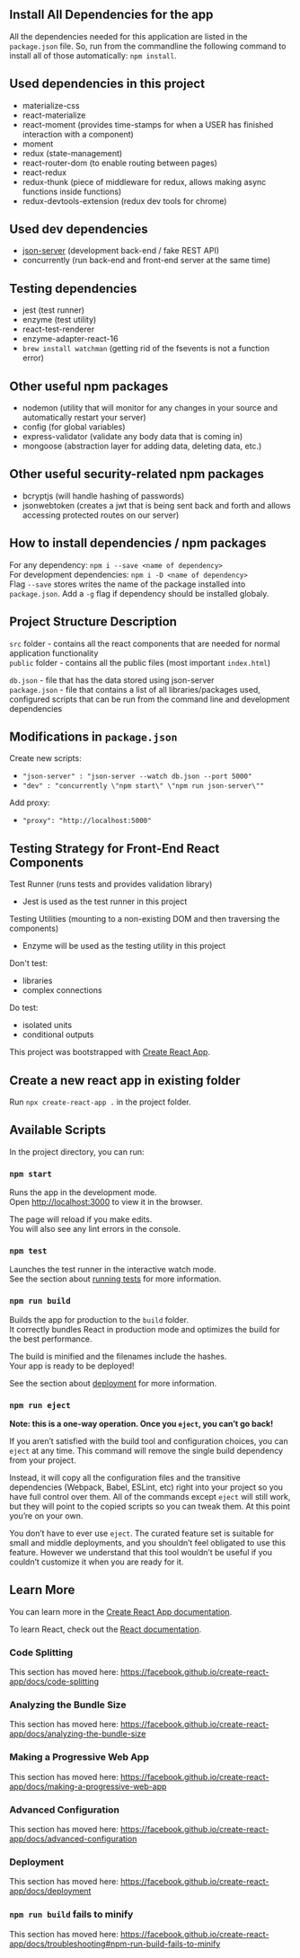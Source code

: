 ## Install All Dependencies for the app

All the dependencies needed for this application are listed in the `package.json` file.
So, run from the commandline the following command to install all of those automatically: `npm install`.

## Used dependencies in this project

- materialize-css
- react-materialize
- react-moment (provides time-stamps for when a USER has finished interaction with a component)
- moment
- redux (state-management)
- react-router-dom (to enable routing between pages)
- react-redux
- redux-thunk (piece of middleware for redux, allows making async functions inside functions)
- redux-devtools-extension (redux dev tools for chrome)

## Used dev dependencies

- [json-server](https://github.com/typicode/json-server) (development back-end / fake REST API)
- concurrently (run back-end and front-end server at the same time)

## Testing dependencies

- jest (test runner)
- enzyme (test utility)
- react-test-renderer
- enzyme-adapter-react-16
- `brew install watchman` (getting rid of the fsevents is not a function error)

## Other useful npm packages

- nodemon (utility that will monitor for any changes in your source and automatically restart your server)
- config (for global variables)
- express-validator (validate any body data that is coming in)
- mongoose (abstraction layer for adding data, deleting data, etc.)

## Other useful security-related npm packages

- bcryptjs (will handle hashing of passwords)
- jsonwebtoken (creates a jwt that is being sent back and forth and allows accessing protected routes on our server)

## How to install dependencies / npm packages

For any dependency: `npm i --save <name of dependency>`\
For development dependencies: `npm i -D <name of dependency>`\
Flag `--save` stores writes the name of the package installed into `package.json`.
Add a `-g` flag if dependency should be installed globaly.

## Project Structure Description

`src` folder - contains all the react components that are needed for normal application functionality\
`public` folder - contains all the public files (most important `index.html`)

`db.json` - file that has the data stored using json-server\
`package.json` - file that contains a list of all libraries/packages used,
configured scripts that can be run from the command line and development dependencies

## Modifications in `package.json`

Create new scripts:

- `"json-server" : "json-server --watch db.json --port 5000"`
- `"dev" : "concurrently \"npm start\" \"npm run json-server\""`

Add proxy:

- `"proxy": "http://localhost:5000"`

## Testing Strategy for Front-End React Components

Test Runner (runs tests and provides validation library)

- Jest is used as the test runner in this project

Testing Utilities (mounting to a non-existing DOM and then traversing the components)

- Enzyme will be used as the testing utility in this project

Don't test:

- libraries
- complex connections

Do test:

- isolated units
- conditional outputs

This project was bootstrapped with [Create React App](https://github.com/facebook/create-react-app).

## Create a new react app in existing folder

Run `npx create-react-app .` in the project folder.

## Available Scripts

In the project directory, you can run:

### `npm start`

Runs the app in the development mode.<br />
Open [http://localhost:3000](http://localhost:3000) to view it in the browser.

The page will reload if you make edits.<br />
You will also see any lint errors in the console.

### `npm test`

Launches the test runner in the interactive watch mode.<br />
See the section about [running tests](https://facebook.github.io/create-react-app/docs/running-tests) for more information.

### `npm run build`

Builds the app for production to the `build` folder.<br />
It correctly bundles React in production mode and optimizes the build for the best performance.

The build is minified and the filenames include the hashes.<br />
Your app is ready to be deployed!

See the section about [deployment](https://facebook.github.io/create-react-app/docs/deployment) for more information.

### `npm run eject`

**Note: this is a one-way operation. Once you `eject`, you can’t go back!**

If you aren’t satisfied with the build tool and configuration choices, you can `eject` at any time. This command will remove the single build dependency from your project.

Instead, it will copy all the configuration files and the transitive dependencies (Webpack, Babel, ESLint, etc) right into your project so you have full control over them. All of the commands except `eject` will still work, but they will point to the copied scripts so you can tweak them. At this point you’re on your own.

You don’t have to ever use `eject`. The curated feature set is suitable for small and middle deployments, and you shouldn’t feel obligated to use this feature. However we understand that this tool wouldn’t be useful if you couldn’t customize it when you are ready for it.

## Learn More

You can learn more in the [Create React App documentation](https://facebook.github.io/create-react-app/docs/getting-started).

To learn React, check out the [React documentation](https://reactjs.org/).

### Code Splitting

This section has moved here: https://facebook.github.io/create-react-app/docs/code-splitting

### Analyzing the Bundle Size

This section has moved here: https://facebook.github.io/create-react-app/docs/analyzing-the-bundle-size

### Making a Progressive Web App

This section has moved here: https://facebook.github.io/create-react-app/docs/making-a-progressive-web-app

### Advanced Configuration

This section has moved here: https://facebook.github.io/create-react-app/docs/advanced-configuration

### Deployment

This section has moved here: https://facebook.github.io/create-react-app/docs/deployment

### `npm run build` fails to minify

This section has moved here: https://facebook.github.io/create-react-app/docs/troubleshooting#npm-run-build-fails-to-minify
